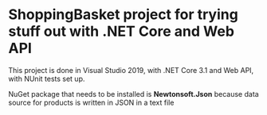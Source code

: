 # ShoppingBasket project for trying stuff out with .NET Core and Web API

This project is done in Visual Studio 2019, with .NET Core 3.1 and Web API, with NUnit tests set up. 

NuGet package that needs to be installed is **Newtonsoft.Json** because data source for products is written in JSON in a text file
